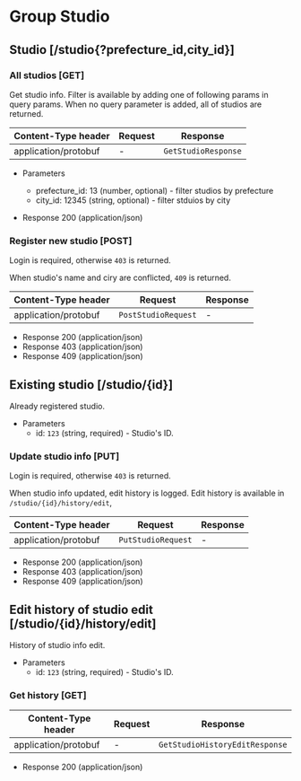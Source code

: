 # Group Studio

## Studio [/studio{?prefecture_id,city_id}]

### All studios [GET]

Get studio info. Filter is available by adding one of following params in query params. When no query parameter is added, all of studios are returned.

| Content-Type header | Request | Response |
| --- | --- | --- |
| application/protobuf | - | `GetStudioResponse` |

+ Parameters
    + prefecture_id: 13 (number, optional) - filter studios by prefecture
    + city_id: 12345 (string, optional) - filter stduios by city

+ Response 200 (application/json)

### Register new studio [POST]

Login is required, otherwise `403` is returned.

When studio's name and ciry are conflicted, `409` is returned.

| Content-Type header | Request | Response |
| --- | --- | --- |
| application/protobuf | `PostStudioRequest` | - |

+ Response 200 (application/json)
+ Response 403 (application/json)
+ Response 409 (application/json)

## Existing studio [/studio/{id}]

Already registered studio.

+ Parameters
    + id: `123` (string, required) - Studio's ID.

### Update studio info [PUT]

Login is required, otherwise `403` is returned. 

When studio info updated, edit history is logged. Edit history is available in `/studio/{id}/history/edit`,

| Content-Type header | Request | Response |
| --- | --- | --- |
| application/protobuf | `PutStudioRequest` | - |

+ Response 200 (application/json)
+ Response 403 (application/json)
+ Response 409 (application/json)

## Edit history of studio edit [/studio/{id}/history/edit]

History of studio info edit. 

+ Parameters
    + id: `123` (string, required) - Studio's ID.

### Get history [GET]

| Content-Type header | Request | Response |
| --- | --- | --- |
| application/protobuf | - | `GetStudioHistoryEditResponse` |

+ Response 200 (application/json)